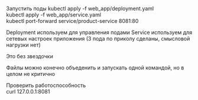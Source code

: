 Запустить поды
kubectl apply -f web_app/deployment.yaml  
kubectl apply -f web_app/service.yaml  
kubectl port-forward service/product-service 8081:80  


Deployment используем для управления подами
Service используем для сетевых настроек приложения 
(3 пода по приколу сделаны, смысловой нагрузки нет)  

Это без звездочки  

Файлы можно конечно объеденить и запускать одной командой, но в целом не критично  

Проверить работоспособность  
curl 127.0.0.1:8081
